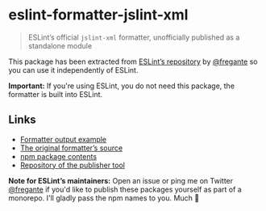 # eslint-formatter-jslint-xml

> ESLint’s official `jslint-xml` formatter, unofficially published as a standalone module

This package has been extracted from [ESLint’s repository](https://github.com/eslint/eslint/tree/master/lib/cli-engine/formatters) by [@fregante](https://github.com/fregante) so you can use it independently of ESLint.

**Important:** If you're using ESLint, you do not need this package, the formatter is built into ESLint.

## Links

- [Formatter output example](https://eslint.org/docs/user-guide/formatters/#jslint-xml)
- [The original formatter’s source](https://github.com/eslint/eslint/tree/master/lib/cli-engine/formatters/jslint-xml.js)
- [npm package contents](https://www.unpkg.com/browse/eslint-formatter-jslint-xml/)
- [Repository of the publisher tool](https://github.com/fregante/eslint-formatters)

**Note for ESLint’s maintainers:** Open an issue or ping me on Twitter [@fregante](https://twitter.com/fregante) if you'd like to publish these packages yourself as part of a monorepo. I'll gladly pass the npm names to you. Much 💚
